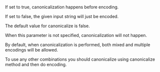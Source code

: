 If set to true, canonicalization happens before encoding.

If set to false, the given input string will just be encoded.

The default value for canonicalize is false.

When this parameter is not specified, canonicalization will not happen.

By default, when canonicalization is performed, both mixed and multiple encodings will be allowed.

To use any other combinations you should canonicalize using canonicalize method and then do encoding.